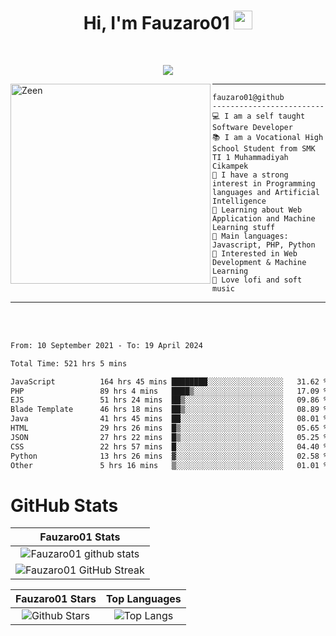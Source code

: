 <h1 align="center">
Hi, I'm Fauzaro01
  <img src="https://media.giphy.com/media/hvRJCLFzcasrR4ia7z/giphy.gif" width="30"></h1>
<br/>

<p align="center">
  <a href="https://github.com/DenverCoder1/readme-typing-svg">
    <img src="https://readme-typing-svg.herokuapp.com?lines=Chill%20and%20Coding;Full+Stack+Web+Developer;Student;Software%20Develover;Always%20learning%20new%20things&center=true&width=380&height=45"></a>
</p>

<img align="left" src="https://media.tenor.com/LNrMsLTFICEAAAAi/elysia.gif" alt="Zeen" width="320" height="320" />
<hr>

```
fauzaro01@github
-------------------------
💻 I am a self taught Software Developer
📚 I am a Vocational High School Student from SMK TI 1 Muhammadiyah Cikampek
📝 I have a strong interest in Programming languages and Artificial Intelligence
🌱 Learning about Web Application and Machine Learning stuff
🌟 Main languages: Javascript, PHP, Python
🚩 Interested in Web Development & Machine Learning
🎵 Love lofi and soft music 
```

<hr>
<br>
<br>
<div align="left">
<!--START_SECTION:waka-->

```txt
From: 10 September 2021 - To: 19 April 2024

Total Time: 521 hrs 5 mins

JavaScript          164 hrs 45 mins ████████░░░░░░░░░░░░░░░░░   31.62 %
PHP                 89 hrs 4 mins   ████▒░░░░░░░░░░░░░░░░░░░░   17.09 %
EJS                 51 hrs 24 mins  ██▒░░░░░░░░░░░░░░░░░░░░░░   09.86 %
Blade Template      46 hrs 18 mins  ██▒░░░░░░░░░░░░░░░░░░░░░░   08.89 %
Java                41 hrs 45 mins  ██░░░░░░░░░░░░░░░░░░░░░░░   08.01 %
HTML                29 hrs 26 mins  █▒░░░░░░░░░░░░░░░░░░░░░░░   05.65 %
JSON                27 hrs 22 mins  █▒░░░░░░░░░░░░░░░░░░░░░░░   05.25 %
CSS                 22 hrs 57 mins  █░░░░░░░░░░░░░░░░░░░░░░░░   04.40 %
Python              13 hrs 26 mins  ▓░░░░░░░░░░░░░░░░░░░░░░░░   02.58 %
Other               5 hrs 16 mins   ▒░░░░░░░░░░░░░░░░░░░░░░░░   01.01 %
```

<!--END_SECTION:waka-->
</div>

# GitHub Stats

|                                                            Fauzaro01 Stats                                                            |
| :--------------------------------------------------------------------------------------------------------------------------------------------: |
|        ![Fauzaro01 github stats](https://github-readme-stats.vercel.app/api?username=Fauzaro01&show_icons=true&theme=algolia)        |
|              ![Fauzaro01 GitHub Streak](https://github-readme-streak-stats.herokuapp.com/?user=Fauzaro01&theme=algolia)              |

|                                                                                              Fauzaro01 Stars                                                                                              |                                                           Top Languages                                                           |
| :----------------------------------------------------------------------------------------------------------------------------------------------------------------------------------------------------------------: | :-------------------------------------------------------------------------------------------------------------------------------: |
| ![Github Stars](https://github-readme-stats.vercel.app/api?username=Fauzaro01&show_icons=true&locale=en&count_private=true&hide_rank=true&custom_title=My%20GitHub%20Stats&disable_animations=true&theme=algolia) | ![Top Langs](https://github-readme-stats.vercel.app/api/top-langs/?username=Fauzaro01&langs_count=8&theme=algolia&layout=compact) |

